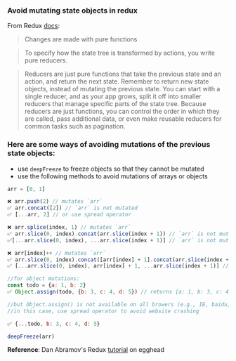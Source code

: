 ### Avoid mutating state objects in redux

From Redux [docs](https://redux.js.org/introduction/three-principles): 
> Changes are made with pure functions

> To specify how the state tree is transformed by actions, you write pure reducers.

> Reducers are just pure functions that take the previous state and an action, and return the next state. Remember to return new state objects, instead of mutating the previous state. You can start with a single reducer, and as your app grows, split it off into smaller reducers that manage specific parts of the state tree. Because reducers are just functions, you can control the order in which they are called, pass additional data, or even make reusable reducers for common tasks such as pagination.

### Here are some ways of avoiding mutations of the previous state objects: 

- use `deepFreeze` to freeze objects so that they cannot be mutated
- use the following methods to avoid mutations of arrays or objects

```js
arr = [0, 1]

❌ arr.push(2) // mutates `arr`
✅ arr.concat([2]) // `arr` is not mutated
✅ [...arr, 2] // or use spread operator

❌ arr.splice(index, 1) // mutates `arr`
✅ arr.slice(0, index).concat(arr.slice(index + 1)) // `arr` is not mutated
✅[...arr.slice(0, index), ...arr.slice(index + 1)] // `arr` is not mutated

❌ arr[index]++ // mutates `arr`
✅ arr.slice(0, index).concat([arr[index] + 1].concat(arr.slice(index + 1)) // `arr` is not mutated
✅ [...arr.slice(0, index), arr[index] + 1, ...arr.slice(index + 1)] // `arr` is not mutated

//for object mutations:
const todo = {a: 1, b: 2}
✅ Object.assign(todo, {b: 3, c: 4, d: 5}) // returns {a: 1, b: 3, c: 4, d: 5}

//but Object.assign() is not available on all browers (e.g., IE, baidu, qq, opera mini etc.)
//in this case, use spread operator to avoid website crashing

✅ {...todo, b: 3, c: 4, d: 5}

deepFreeze(arr)

```

**Reference**: Dan Abramov's Redux [tutorial](https://egghead.io/courses/getting-started-with-redux) on egghead
